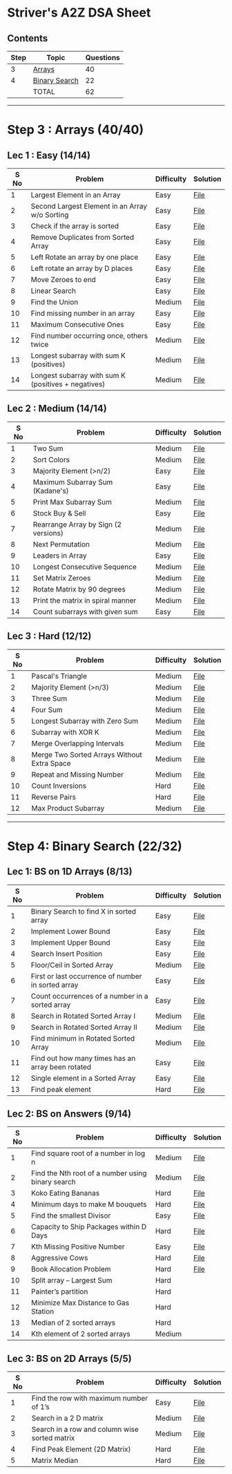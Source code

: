 # Striver's A2Z DSA Sheet

## Contents
| Step | Topic                                       | Questions|
|------|---------------------------------------------|----------|
| 3    | [Arrays](#step-3--arrays-4040)              | 40       |
| 4    | [Binary Search](#step-4-binary-search-1132) | 22       |
|      | TOTAL                                       | 62       |

---

# Step 3 : Arrays (40/40)

## Lec 1 : Easy (14/14)
| S No | Problem                                              | Difficulty | Solution                                                     |
|------|------------------------------------------------------|------------|--------------------------------------------------------------|
| 1    | Largest Element in an Array                          | Easy       | [File](03_Arrays/0_Easy/01_largest_ele.cpp)                  |
| 2    | Second Largest Element in an Array w/o Sorting       | Easy       | [File](03_Arrays/0_Easy/02_second_largest.cpp)               |
| 3    | Check if the array is sorted                         | Easy       | [File](03_Arrays/0_Easy/03_check_sorted.cpp)                 |
| 4    | Remove Duplicates from Sorted Array                  | Easy       | [File](03_Arrays/0_Easy/04_remove_duplicates.cpp)            |
| 5    | Left Rotate an array by one place                    | Easy       | [File](03_Arrays/0_Easy/05_&_06_rotate_array.cpp)            |
| 6    | Left rotate an array by D places                     | Easy       | [File](03_Arrays/0_Easy/05_&_06_rotate_array.cpp)            |
| 7    | Move Zeroes to end                                   | Easy       | [File](03_Arrays/0_Easy/07_move_zeroes.cpp)                  |
| 8    | Linear Search                                        | Easy       | [File](03_Arrays/0_Easy/08_linear_search.cpp)                |
| 9    | Find the Union                                       | Medium     | [File](03_Arrays/0_Easy/09_find_union.cpp)                   |
| 10   | Find missing number in an array                      | Easy       | [File](03_Arrays/0_Easy/10_missing_number.cpp)               |
| 11   | Maximum Consecutive Ones                             | Easy       | [File](03_Arrays/0_Easy/11_max_consecutive_ones.cpp)         |
| 12   | Find number occurring once, others twice             | Medium     | [File](03_Arrays/0_Easy/12_single_number.cpp)                |
| 13   | Longest subarray with sum K (positives)              | Medium     | [File](03_Arrays/0_Easy/13_longest_k_sum.cpp)                |
| 14   | Longest subarray with sum K (positives + negatives)  | Medium     | [File](03_Arrays/0_Easy/14_longest_k_sum_w_neg.cpp)          |


## Lec 2 : Medium (14/14)
| S No | Problem                                              | Difficulty | Solution                                                     |
|------|------------------------------------------------------|------------|--------------------------------------------------------------|
| 1    | Two Sum                                              | Medium     | [File](03_Arrays/1_Medium/01_two_sum.cpp)                    |
| 2    | Sort Colors                                          | Medium     | [File](03_Arrays/1_Medium/02_sort_colors.cpp)                |
| 3    | Majority Element (>n/2)                              | Easy       | [File](03_Arrays/1_Medium/03_majority_element.cpp)           |
| 4    | Maximum Subarray Sum (Kadane's)                      | Easy       | [File](03_Arrays/1_Medium/04_kadanes_algorithm.cpp)          |
| 5    | Print Max Subarray Sum                               | Medium     | [File](03_Arrays/1_Medium/05_print_max_subarray.cpp)         |
| 6    | Stock Buy & Sell                                     | Easy       | [File](03_Arrays/1_Medium/06_stock.cpp)                      |
| 7    | Rearrange Array by Sign (2 versions)                 | Medium     | [File](03_Arrays/1_Medium/07_rearr_by_sign.cpp)              |
| 8    | Next Permutation                                     | Medium     | [File](03_Arrays/1_Medium/08_next_perm.cpp)                  |
| 9    | Leaders in Array                                     | Easy       | [File](03_Arrays/1_Medium/09_leader.cpp)                     |
| 10   | Longest Consecutive Sequence                         | Medium     | [File](03_Arrays/1_Medium/10_longest_seq.cpp)                |
| 11   | Set Matrix Zeroes                                    | Medium     | [File](03_Arrays/1_Medium/11_set_zeroes.cpp)                 |
| 12   | Rotate Matrix by 90 degrees                          | Medium     | [File](03_Arrays/1_Medium/12_rotate_image.cpp)               |
| 13   | Print the matrix in spiral manner                    | Medium     | [File](03_Arrays/1_Medium/13_spiral_matrix.cpp)              |
| 14   | Count subarrays with given sum                       | Easy       | [File](03_Arrays/1_Medium/14_subarrays_k_sum.cpp)            |


## Lec 3 : Hard (12/12)
| S No | Problem                                              | Difficulty | Solution                                                     |
|------|------------------------------------------------------|------------|--------------------------------------------------------------|
| 1    | Pascal's Triangle                                    | Medium     | [File](03_Arrays/2_Hard/01_pascal_triangle.cpp)              |
| 2    | Majority Element (>n/3)                              | Medium     | [File](03_Arrays/2_Hard/02_majority_ele_2.cpp)               |
| 3    | Three Sum                                            | Medium     | [File](03_Arrays/2_Hard/03_three_sum.cpp)                    |
| 4    | Four Sum                                             | Medium     | [File](03_Arrays/2_Hard/04_four_sum.cpp)                     |
| 5    | Longest Subarray with Zero Sum                       | Medium     | [File](03_Arrays/2_Hard/05_longest_subarray_zero_sum.cpp)    |
| 6    | Subarray with XOR K                                  | Medium     | [File](03_Arrays/2_Hard/06_subarr_w_xor.cpp)                 |
| 7    | Merge Overlapping Intervals                          | Medium     | [File](03_Arrays/2_Hard/07_merge_overlapping_intervals.cpp)  |
| 8    | Merge Two Sorted Arrays Without Extra Space          | Medium     | [File](03_Arrays/2_Hard/08_merge_sorted_arrays.cpp)          |
| 9    | Repeat and Missing Number                            | Medium     | [File](03_Arrays/2_Hard/09_repeating_&_missing.cpp)          |
| 10   | Count Inversions                                     | Hard       | [File](03_Arrays/2_Hard/10_count_inversions.cpp)             |
| 11   | Reverse Pairs                                        | Hard       | [File](03_Arrays/2_Hard/11_reverse_pairs.cpp)                |
| 12   | Max Product Subarray                                 | Medium     | [File](03_Arrays/2_Hard/12_max_product_subarray.cpp)         |

---

# Step 4: Binary Search (22/32)

## Lec 1: BS on 1D Arrays (8/13)

| S No | Problem                                              | Difficulty | Solution |
|------|------------------------------------------------------|------------|----------|
| 1    | Binary Search to find X in sorted array              | Easy       | [File](04_Binary_Search/0_Easy/01_bs.cpp)|
| 2    | Implement Lower Bound                                | Easy       | [File](04_Binary_Search/0_Easy/02_lower_bound.cpp)|
| 3    | Implement Upper Bound                                | Easy       | [File](04_Binary_Search/0_Easy/03_upper_bound.cpp)|
| 4    | Search Insert Position                               | Easy       | [File](04_Binary_Search/0_1D_Arrays/04_search_insert_position.cpp) |
| 5    | Floor/Ceil in Sorted Array                           | Medium     | [File](04_Binary_Search/0_1D_Arrays/05_floor_n_ceil.cpp) |
| 6    | First or last occurrence of number in sorted array   | Easy       | [File](04_Binary_Search/0_1D_Arrays/06_first_n_last_occurence.cpp) |
| 7    | Count occurrences of a number in a sorted array      | Easy       | [File](04_Binary_Search/0_1D_Arrays/07_count_occurences.cpp) |
| 8    | Search in Rotated Sorted Array I                     | Medium     | [File](04_Binary_Search/0_1D_Arrays/08_search_rotated_array.cpp) |
| 9    | Search in Rotated Sorted Array II                    | Medium     | [File](04_Binary_Search/0_1D_Arrays/09_search_rotated_array_II.cpp) |
| 10   | Find minimum in Rotated Sorted Array                 | Medium     | [File](04_Binary_Search/0_1D_Arrays/10_min_in_rotated_sorted_array.cpp) |
| 11   | Find out how many times has an array been rotated    | Easy       | [File](04_Binary_Search/0_1D_Arrays/11_number_of_array_rotations.cpp) |
| 12   | Single element in a Sorted Array                     | Easy       | [File](04_Binary_Search/0_1D_Arrays/12_single_element_in_sorted_array.cpp) |
| 13   | Find peak element                                    | Hard       | [File](04_Binary_Search/0_1D_Arrays/13_peak_element.cpp) |

## Lec 2: BS on Answers (9/14)

| S No | Problem                                          | Difficulty | Solution |
|------|--------------------------------------------------|------------|----------|
| 1   | Find square root of a number in log n             | Medium | [File](04_Binary_Search/1_Medium/01_binary_sqrt.cpp) |
| 2   | Find the Nth root of a number using binary search | Medium | [File](04_Binary_Search/1_Medium/02_nth_root.cpp) |
| 3   | Koko Eating Bananas                               | Hard   | [File](04_Binary_Search/1_Medium/03_koko_eating_bananas.cpp) |
| 4   | Minimum days to make M bouquets                   | Hard   | [File](04_Binary_Search/1_On_Answer/04_min_days_for_bouquets.cpp) |
| 5   | Find the smallest Divisor                         | Easy   | [File](04_Binary_Search/1_On_Answer/05_smallest_divisor.cpp) |
| 6   | Capacity to Ship Packages within D Days           | Hard   | [File](04_Binary_Search/1_On_Answer/06_capacity_to_ship.cpp) |
| 7   | Kth Missing Positive Number                       | Easy   | [File](04_Binary_Search/1_On_Answer/07_kth_missing_number.cpp) |
| 8   | Aggressive Cows                                   | Hard   | [File](04_Binary_Search/1_On_Answer/08_aggressive_cows.cpp) |
| 9   | Book Allocation Problem                           | Hard   | [File](04_Binary_Search/1_On_Answer/09_book_allocation.cpp) |
| 10  | Split array – Largest Sum                         | Hard   ||
| 11  | Painter’s partition                               | Hard   ||
| 12  | Minimize Max Distance to Gas Station              | Hard   ||
| 13  | Median of 2 sorted arrays                         | Hard   ||
| 14  | Kth element of 2 sorted arrays                    | Medium ||

## Lec 3: BS on 2D Arrays (5/5)

| S No | Problem                                       | Difficulty | Solution |
|------|-----------------------------------------------|------------|----------|
| 1    | Find the row with maximum number of 1’s       | Easy       | [File](04_Binary_Search/2_2D_Arrays/01_max_1s_in_one_row.cpp) |
| 2    | Search in a 2 D matrix                        | Medium     | [File](04_Binary_Search/2_2D_Arrays/02_Search_in_2d_matrix.cpp) |
| 3    | Search in a row and column wise sorted matrix | Medium     | [File](04_Binary_Search/2_2D_Arrays/03_Search_in_2d_matrix_II.cpp) |
| 4    | Find Peak Element (2D Matrix)                 | Hard       | [File](04_Binary_Search/2_2D_Arrays/04_find_peak_2.cpp) |
| 5    | Matrix Median                                 | Hard       | [File](04_Binary_Search/2_2D_Arrays/05_median_in_2d.cpp) |